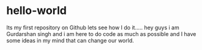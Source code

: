 # hello-world
Its my first repository on Github lets see how I do it.....
hey guys i am Gurdarshan singh and i am here to do code as much as possible and I have some ideas in my mind that can change our world.
